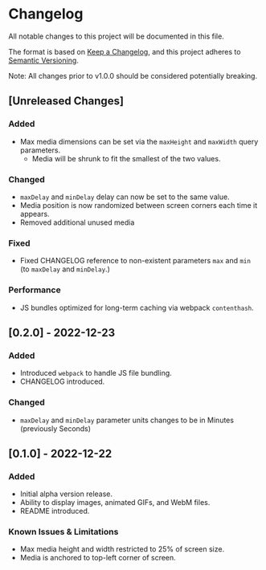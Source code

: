# Changelog

All notable changes to this project will be documented in this file.

The format is based on [Keep a Changelog](https://keepachangelog.com/en/1.0.0/),
and this project adheres to [Semantic Versioning](https://semver.org/spec/v2.0.0.html).

Note: All changes prior to v1.0.0 should be considered potentially breaking.

## [Unreleased Changes]

### Added

- Max media dimensions can be set via the `maxHeight` and `maxWidth` query parameters.
   - Media will be shrunk to fit the smallest of the two values.

### Changed

- `maxDelay` and `minDelay` delay can now be set to the same value.
- Media position is now randomized between screen corners each time it appears.
- Removed additional unused media

### Fixed

- Fixed CHANGELOG reference to non-existent parameters `max` and `min` (to `maxDelay` and `minDelay`.)

### Performance

- JS bundles optimized for long-term caching via webpack `contenthash`.

## [0.2.0] - 2022-12-23

### Added

- Introduced `webpack` to handle JS file bundling.
- CHANGELOG introduced.

### Changed

- `maxDelay` and `minDelay` parameter units changes to be in Minutes (previously Seconds)

## [0.1.0] - 2022-12-22

### Added

- Initial alpha version release.
- Ability to display images, animated GIFs, and WebM files.
- README introduced.

### Known Issues & Limitations

- Max media height and width restricted to 25% of screen size.
- Media is anchored to top-left corner of screen.